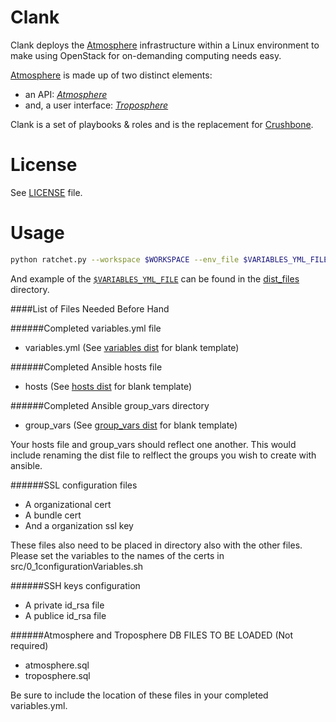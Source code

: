 # Clank

Clank deploys the [Atmosphere](http://www.iplantcollaborative.org/ci/atmosphere) infrastructure within a Linux environment to make using OpenStack for on-demanding computing needs easy.

[Atmosphere](http://www.iplantcollaborative.org/ci/atmosphere) is made up of two distinct elements:
- an API: [_Atmosphere_](https://github.com/iPlantCollaborativeOpenSource/atmosphere)
- and, a user interface: [_Troposphere_](https://github.com/iPlantCollaborativeOpenSource/troposphere)

Clank is a set of playbooks & roles and is the replacement for [Crushbone](https://github.com/iPlantCollaborativeOpenSource/crushbone).

# License

See [LICENSE](LICENSE) file.

# Usage

```bash
python ratchet.py --workspace $WORKSPACE --env_file $VARIABLES_YML_FILE
```

And example of the [`$VARIABLES_YML_FILE`](dist_files/variables.yml.dist) can be found in the [dist_files](dist_files) directory.

####List of Files Needed Before Hand

######Completed variables.yml file

* variables.yml (See [variables dist](dist_files/variables.yml.dist) for blank template)

######Completed Ansible hosts file

* hosts (See [hosts dist](dist_files/hosts.dist) for blank template)

######Completed Ansible group_vars directory

* group_vars (See [group_vars dist](dist_files/group_vars) for blank template)

Your hosts file and group_vars should reflect one another. This would include renaming the dist file to relflect the groups you wish to create with ansible.

######SSL configuration files

* A organizational cert
* A bundle cert
* And a organization ssl key

These files also need to be placed in directory also with the other files. Please set the variables to the names of the certs in src/0_1configurationVariables.sh

######SSH keys configuration

* A private id_rsa file
* A publice id_rsa file

######Atmosphere and Troposphere DB FILES TO BE LOADED (Not required)
* atmosphere.sql
* troposphere.sql

Be sure to include the location of these files in your completed variables.yml.

